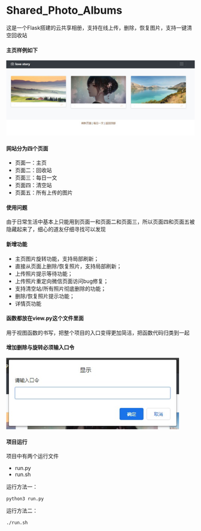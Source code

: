 # Shared_Photo_Albums
这是一个Flask搭建的云共享相册，支持在线上传，删除，恢复图片，支持一键清空回收站

#### 主页样例如下
![主页](./static/mk_img/web.jpg)

#### 网站分为四个页面
- 页面一：主页
- 页面二：回收站
- 页面三：每日一文
- 页面四：清空站
- 页面五：所有上传的图片

#### 使用问题
由于日常生活中基本上只能用到页面一和页面二和页面三，所以页面四和页面五被隐藏起来了，细心的道友仔细寻找可以发现

#### 新增功能
- 主页图片旋转功能，支持局部刷新；
- 直接从页面上删除/恢复照片，支持局部刷新；
- 上传照片提示等待功能；
- 上传照片重定向微信页面访问bug修复；
- 支持清空站/所有照片彻底删除的功能；
- 删除/恢复照片提示功能；
- 详情页功能

#### 函数都放在view.py这个文件里面
用于视图函数的书写，把整个项目的入口变得更加简洁，把函数代码归类到一起

#### 增加删除与旋转必须输入口令
![主页](./static/mk_img/pw.jpg)

#### 项目运行
项目中有两个运行文件
- run.py
- run.sh

运行方法一：
```
python3 run.py
```

运行方法二：
```
./run.sh
```
